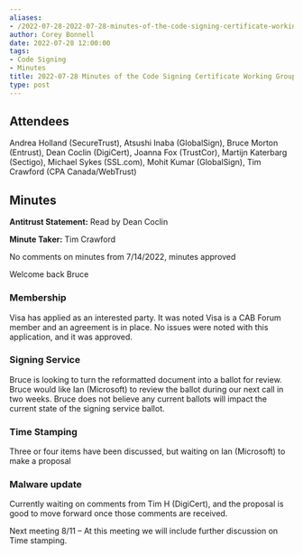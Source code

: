 ```yaml
---
aliases:
- /2022-07-28-2022-07-28-minutes-of-the-code-signing-certificate-working-group/
author: Corey Bonnell
date: 2022-07-28 12:00:00
tags:
- Code Signing
- Minutes
title: 2022-07-28 Minutes of the Code Signing Certificate Working Group
type: post
---
```


## Attendees 

Andrea Holland (SecureTrust), Atsushi Inaba (GlobalSign), Bruce Morton (Entrust), Dean Coclin (DigiCert), Joanna Fox (TrustCor), Martijn Katerbarg (Sectigo), Michael Sykes (SSL.com), Mohit Kumar (GlobalSign), Tim Crawford (CPA Canada/WebTrust)

## Minutes 

**Antitrust Statement:** Read by Dean Coclin

**Minute Taker:** Tim Crawford

No comments on minutes from 7/14/2022, minutes approved

Welcome back Bruce

### Membership 

Visa has applied as an interested party. It was noted Visa is a CAB Forum member and an agreement is in place. No issues were noted with this application, and it was approved.

### Signing Service 

Bruce is looking to turn the reformatted document into a ballot for review. Bruce would like Ian (Microsoft) to review the ballot during our next call in two weeks. Bruce does not believe any current ballots will impact the current state of the signing service ballot.

### Time Stamping 

Three or four items have been discussed, but waiting on Ian (Microsoft) to make a proposal

### Malware update 

Currently waiting on comments from Tim H (DigiCert), and the proposal is good to move forward once those comments are received.

Next meeting 8/11 – At this meeting we will include further discussion on Time stamping.